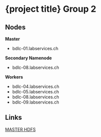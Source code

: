 # {project title} Group 2

## Nodes

**Master**

- bdlc-01.labservices.ch

**Secondary Namenode**

- bdlc-08.labservices.ch

**Workers**

- bdlc-04.labservices.ch
- bdlc-05.labservices.ch
- bdlc-08.labservices.ch
- bdlc-09.labservices.ch

## Links

[MASTER HDFS](http://bdlc-01.labservices.ch:9870/dfshealth.html#tab-overview)
